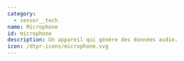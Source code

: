 ```yaml
---
category:
  - sensor__tech
name: Microphone
id: microphone
description: Un appareil qui génère des données audio.
icon: /dtpr-icons/microphone.svg
---
```


